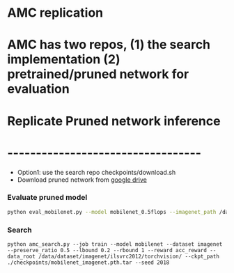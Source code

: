 # AMC replication
# AMC has two repos, (1) the search implementation (2) pretrained/pruned network for evaluation

# Replicate Pruned network inference
# ----------------------------------
* Option1: use the search repo checkpoints/download.sh
* Download pruned network from [google drive](https://drive.google.com/drive/folders/1DuFhX_oVrodR2Ud839I82NfMFrwr8mjJ)

### Evaluate pruned model
```bash
python eval_mobilenet.py --model mobilenet_0.5flops --imagenet_path /data/dataset/imagenet/ilsvrc2012/torchvision/
```

### Search
```
python amc_search.py --job train --model mobilenet --dataset imagenet --preserve_ratio 0.5 --lbound 0.2 --rbound 1 --reward acc_reward --data_root /data/dataset/imagenet/ilsvrc2012/torchvision/ --ckpt_path ./checkpoints/mobilenet_imagenet.pth.tar --seed 2018
```
